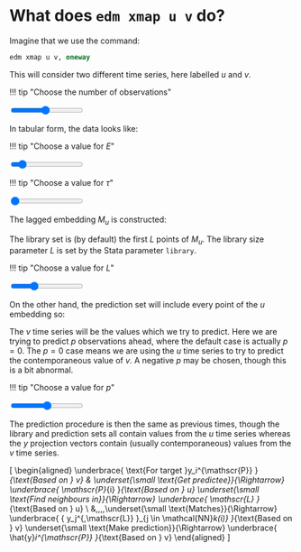 # What does `edm xmap u v` do?

<script src="../assets/manifold.js" defer></script>
<script src="../assets/xmap.js" defer></script>

Imagine that we use the command:

``` stata
edm xmap u v, oneway
```

This will consider two different time series, here labelled $u$ and $v$.

!!! tip "Choose the number of observations"
    <div class="slider-container"><input type="range" min="1" max="20" value="10" class="slider" id="numObs"></div>

In tabular form, the data looks like:

<span class="dynamic-equation" data-equation="\[ u = ${u_time_series} \quad \text{and} \quad v = ${v_time_series} \]" />

!!! tip "Choose a value for $E$"
    <div class="slider-container"><input type="range" min="1" max="10" value="2" class="slider" id="E"></div>

!!! tip "Choose a value for $\tau$"
    <div class="slider-container"><input type="range" min="1" max="5" value="1" class="slider" id="tau"></div>

The lagged embedding $M_u$ is constructed:

<span class="dynamic-equation" data-equation="\[ M_u = ${M_u} \]" />

The library set is (by default) the first $L$ points of $M_u$.
The library size parameter $L$ is set by the Stata parameter `library`.

!!! tip "Choose a value for $L$"
    <div class="slider-container"><input type="range" min="0" max="10" value="3" class="slider" id="library"></div>

<span class="dynamic-equation" data-equation="\[ \mathscr{L} = ${L} \]" />

On the other hand, the prediction set will include every point of the $u$ embedding so:

<span class="dynamic-equation" data-equation="\[ \mathscr{P} = M_u = ${P} \]" />

The $v$ time series will be the values which we try to predict.
Here we are trying to predict $p$ observations ahead, where the default case is actually $p = 0$.
The $p = 0$ case means we are using the $u$ time series to try to predict the contemporaneous value of $v$.
A negative $p$ may be chosen, though this is a bit abnormal.

!!! tip "Choose a value for $p$"
    <div class="slider-container"><input type="range" min="-5" max="5" value="0" class="slider" id="p"></div>

<span class="dynamic-equation" data-equation="\[ \mathscr{L} = ${L} \quad \underset{\small \text{Matches}}{\Rightarrow}  y^{\,\mathscr{L}} = ${y_L} \]" />

<span class="dynamic-equation" data-equation="\[ \mathscr{P} = ${P} \quad \underset{\small \text{Matches}}{\Rightarrow}  y^{\,\mathscr{P}} = ${y_P} \]" />

The prediction procedure is then the same as previous times, though the library and prediction sets all contain values from the $u$ time series whereas the $y$ projection vectors contain (usually contemporaneous) values from the $v$ time series.

\[
    \begin{aligned}
        \underbrace{ \text{For target }y_i^{\mathscr{P}} }_{\text{Based on } v}
        & \underset{\small \text{Get predictee}}{\Rightarrow}
        \underbrace{ \mathscr{P}_{i} }_{\text{Based on } u}
        \underset{\small \text{Find neighbours in}}{\Rightarrow}
        \underbrace{ \mathscr{L} }_{\text{Based on } u} \\
        &\,\,\,\,\underset{\small \text{Matches}}{\Rightarrow}
        \underbrace{ \{ y_j^{\,\mathscr{L}} \}_{j \in \mathcal{NN}_k(i)} }_{\text{Based on } v}
        \underset{\small \text{Make prediction}}{\Rightarrow}
        \underbrace{ \hat{y}_i^{\mathscr{P}} }_{\text{Based on } v}
    \end{aligned}
\]
